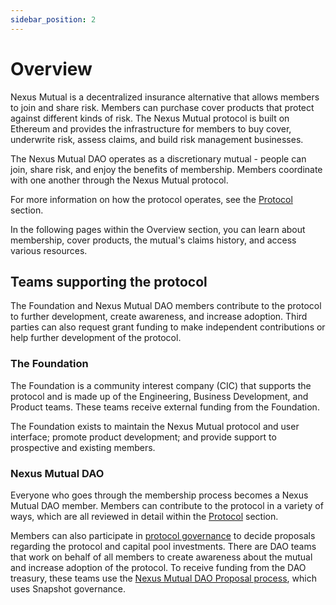 ```yaml
---
sidebar_position: 2
---
```


# Overview

Nexus Mutual is a decentralized insurance alternative that allows members to join and share risk. Members can purchase cover products that protect against different kinds of risk. The Nexus Mutual protocol is built on Ethereum and provides the infrastructure for members to buy cover, underwrite risk, assess claims, and build risk management businesses.

The Nexus Mutual DAO operates as a discretionary mutual - people can join, share risk, and enjoy the benefits of membership. Members coordinate with one another through the Nexus Mutual protocol.

For more information on how the protocol operates, see the [Protocol](/protocol/) section.

In the following pages within the Overview section, you can learn about membership, cover products, the mutual's claims history, and access various resources.

## Teams supporting the protocol

The Foundation and Nexus Mutual DAO members contribute to the protocol to further development, create awareness, and increase adoption. Third parties can also request grant funding to make independent contributions or help further development of the protocol.

### The Foundation

The Foundation is a community interest company (CIC) that supports the protocol and is made up of the Engineering, Business Development, and Product teams. These teams receive external funding from the Foundation.

The Foundation exists to maintain the Nexus Mutual protocol and user interface; promote product development; and provide support to prospective and existing members.

### Nexus Mutual DAO

Everyone who goes through the membership process becomes a Nexus Mutual DAO member. Members can contribute to the protocol in a variety of ways, which are all reviewed in detail within the [Protocol](/protocol/) section.

Members can also participate in [protocol governance](/governance/) to decide proposals regarding the protocol and capital pool investments. There are DAO teams that work on behalf of all members to create awareness about the mutual and increase adoption of the protocol. To receive funding from the DAO treasury, these teams use the [Nexus Mutual DAO Proposal process](/governance/dao-proposals/), which uses Snapshot governance.
